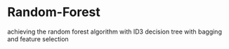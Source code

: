 # Random-Forest
achieving the random forest algorithm with ID3 decision tree with bagging and feature selection


